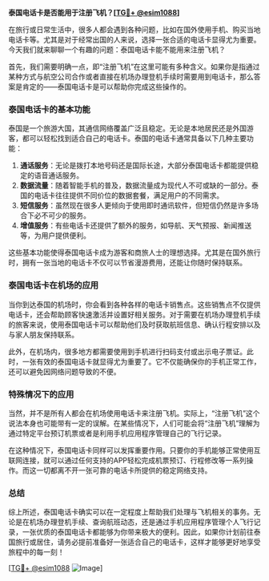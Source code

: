 **泰国电话卡是否能用于注册飞机？[[TG💪+ @esim1088](https://t.me/s/esim1088)]**

在旅行或日常生活中，很多人都会遇到各种问题，比如在国外使用手机、购买当地电话卡等。尤其是对于经常出国的人来说，选择一张合适的电话卡显得尤为重要。今天我们就来聊聊一个有趣的问题：泰国电话卡能不能用来注册飞机？

首先，我们需要明确一点，即“注册飞机”在这里可能有多种含义。如果你是指通过某种方式与航空公司合作或者直接在机场办理登机手续时需要用到电话卡，那么答案是肯定的——泰国电话卡是可以帮助你完成这些操作的。

### 泰国电话卡的基本功能

泰国是一个旅游大国，其通信网络覆盖广泛且稳定。无论是本地居民还是外国游客，都可以轻松找到适合自己的电话卡。泰国的电话卡通常具备以下几种主要功能：

1. **通话服务**：无论是拨打本地号码还是国际长途，大部分泰国电话卡都能提供稳定的语音通话服务。
2. **数据流量**：随着智能手机的普及，数据流量成为现代人不可或缺的一部分。泰国的电话卡往往提供不同价位的数据套餐，满足用户的不同需求。
3. **短信服务**：虽然现在很多人更倾向于使用即时通讯软件，但短信仍然是许多场合下必不可少的服务。
4. **增值服务**：有些电话卡还提供了额外的服务，如导航、天气预报、新闻推送等，为用户提供便利。

这些基本功能使得泰国电话卡成为游客和商旅人士的理想选择。尤其是在国外旅行时，拥有一张当地的电话卡不仅可以节省漫游费用，还能让你随时保持联系。

### 泰国电话卡在机场的应用

当你到达泰国的机场时，你会看到各种各样的电话卡销售点。这些销售点不仅提供电话卡，还会帮助顾客快速激活并设置好相关服务。对于需要在机场办理登机手续的旅客来说，使用泰国电话卡可以帮助他们及时获取航班信息、确认行程安排以及与家人朋友保持联系。

此外，在机场内，很多地方都需要使用到手机进行扫码支付或出示电子票证。此时，一张有效的泰国电话卡就显得尤为重要了。它不仅能确保你的手机正常工作，还可以避免因网络问题导致的不便。

### 特殊情况下的应用

当然，并不是所有人都会在机场使用电话卡来注册飞机。实际上，“注册飞机”这个说法本身也可能带有一定的误解。在某些情况下，人们可能会将“注册飞机”理解为通过特定平台预订机票或者是利用手机应用程序管理自己的飞行记录。

在这种情况下，泰国电话卡同样可以发挥重要作用。只要你的手机能够正常使用互联网连接，就可以通过任何支持的APP轻松完成机票预订、行程修改等一系列操作。而这一切都离不开一张可靠的电话卡所提供的稳定网络支持。

### 总结

综上所述，泰国电话卡确实可以在一定程度上帮助我们处理与飞机相关的事务。无论是在机场办理登机手续、查询航班动态，还是通过手机应用程序管理个人飞行记录，一张优质的泰国电话卡都能够为你带来极大的便利。因此，如果你计划前往泰国旅行或居住，请务必提前准备好一张适合自己的电话卡，这样才能够更好地享受旅程中的每一刻！

[[TG💪+ @esim1088](https://t.me/s/esim1088) ![Image](https://i.postimg.cc/4NQfJmqS/Snipaste-2025-05-13-00-14-12.png)]